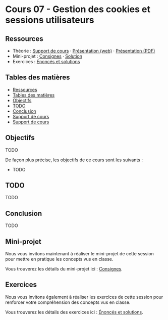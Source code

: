 # Cours 07 - Gestion des cookies et sessions utilisateurs

## Ressources

- Théorie : [Support de cours](../01-theorie/README.md) ·
  [Présentation (web)](https://heig-vd-progserv1-course.github.io/heig-vd-progserv1-course/07-gestion-des-cookies-et-sessions-utilisateurs/01-theorie/index.html)
  ·
  [Présentation (PDF)](https://heig-vd-progserv1-course.github.io/heig-vd-progserv1-course/07-gestion-des-cookies-et-sessions-utilisateurs/01-theorie/07-gestion-des-cookies-et-sessions-utilisateurs-presentation.pdf)
- Mini-projet : [Consignes](../02-mini-project/README.md) ·
  [Solution](../02-mini-project/solution/)
- Exercices : [Énoncés et solutions](../03-exercices/README.md)

## Tables des matières

- [Ressources](#ressources)
- [Tables des matières](#tables-des-matières)
- [Objectifs](#objectifs)
- [TODO](#todo)
- [Conclusion](#conclusion)
- [Support de cours](#mini-projet)
- [Support de cours](#exercices)

## Objectifs

TODO

De façon plus précise, les objectifs de ce cours sont les suivants :

- TODO

## TODO

TODO

## Conclusion

TODO

## Mini-projet

Nous vous invitons maintenant à réaliser le mini-projet de cette session pour
mettre en pratique les concepts vus en classe.

Vous trouverez les détails du mini-projet ici :
[Consignes](../02-mini-project/README.md).

## Exercices

Nous vous invitons également à réaliser les exercices de cette session pour
renforcer votre compréhension des concepts vus en classe.

Vous trouverez les détails des exercices ici :
[Énoncés et solutions](../03-exercices/README.md).

[^example]: Example, [example.com](https://example.com/), 13 mars 2025
